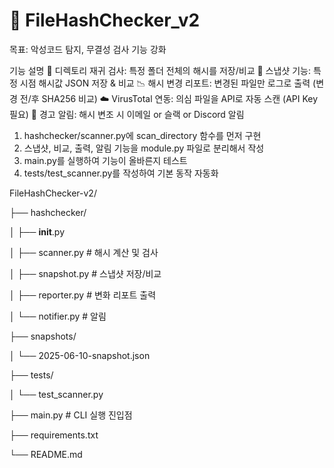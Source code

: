 # 🔐 FileHashChecker_v2

목표: 악성코드 탐지, 무결성 검사 기능 강화

기능	설명
📁 디렉토리 재귀 검사: 특정 폴더 전체의 해시를 저장/비교
📅 스냅샷 기능: 특정 시점 해시값 JSON 저장 & 비교
📉 해시 변경 리포트: 변경된 파일만 로그로 출력 (변경 전/후 SHA256 비교)
☁️ VirusTotal 연동: 의심 파일을 API로 자동 스캔 (API Key 필요)
📧 경고 알림: 해시 변조 시 이메일 or 슬랙 or Discord 알림

1. hashchecker/scanner.py에 scan_directory 함수를 먼저 구현
2. 스냅샷, 비교, 출력, 알림 기능을 module.py 파일로 분리해서 작성
3. main.py를 실행하여 기능이 올바른지 테스트
4. tests/test_scanner.py를 작성하여 기본 동작 자동화

FileHashChecker-v2/

├── hashchecker/

│   ├── __init__.py

│   ├── scanner.py         # 해시 계산 및 검사

│   ├── snapshot.py        # 스냅샷 저장/비교

│   ├── reporter.py        # 변화 리포트 출력

│   └── notifier.py        # 알림

├── snapshots/

│   └── 2025-06-10-snapshot.json

├── tests/

│   └── test_scanner.py

├── main.py                # CLI 실행 진입점

├── requirements.txt

└── README.md